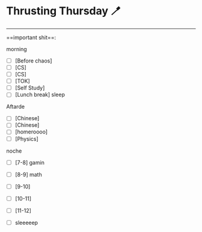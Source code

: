 # Thrusting Thursday 🪥
---
==important shit==: 


morning
- [ ] [Before chaos] 
- [ ] [CS] 
- [ ] [CS] 
- [ ] [TOK] 
- [ ] [Self Study] 
- [ ] [Lunch break] sleep

Aftarde
- [ ] [Chinese] 
- [ ] [Chinese] 
- [ ] [homeroooo] 
- [ ] [Physics] 

noche
- [ ] [7-8] gamin
- [ ] [8-9] math
- [ ] [9-10] 
- [ ] [10-11] 
- [ ] [11-12] 
- [ ] sleeeeep

